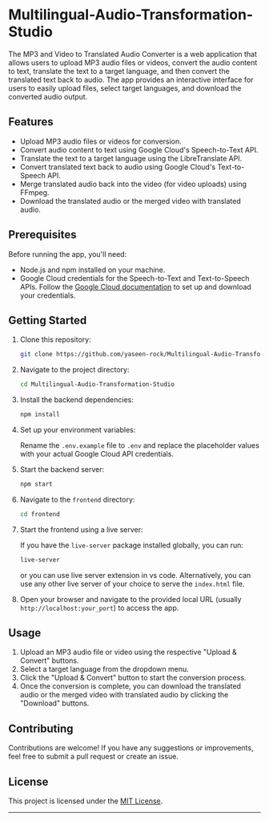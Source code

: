# Multilingual-Audio-Transformation-Studio
The MP3 and Video to Translated Audio Converter is a web application that allows users to upload MP3 audio files or videos, convert the audio content to text, translate the text to a target language, and then convert the translated text back to audio. The app provides an interactive interface for users to easily upload files, select target languages, and download the converted audio output.

## Features

- Upload MP3 audio files or videos for conversion.
- Convert audio content to text using Google Cloud's Speech-to-Text API.
- Translate the text to a target language using the LibreTranslate API.
- Convert translated text back to audio using Google Cloud's Text-to-Speech API.
- Merge translated audio back into the video (for video uploads) using FFmpeg.
- Download the translated audio or the merged video with translated audio.

## Prerequisites

Before running the app, you'll need:

- Node.js and npm installed on your machine.
- Google Cloud credentials for the Speech-to-Text and Text-to-Speech APIs. Follow the [Google Cloud documentation](https://cloud.google.com/docs/authentication/getting-started) to set up and download your credentials.

## Getting Started

1. Clone this repository:

   ```bash
   git clone https://github.com/yaseen-rock/Multilingual-Audio-Transformation-Studio.git


   ```

2. Navigate to the project directory:

   ```bash
   cd Multilingual-Audio-Transformation-Studio
   ```

3. Install the backend dependencies:

   ```bash
   npm install
   ```

4. Set up your environment variables:

   Rename the `.env.example` file to `.env` and replace the placeholder values with your actual Google Cloud API credentials.

5. Start the backend server:

   ```bash
   npm start
   ```

6. Navigate to the `frontend` directory:

   ```bash
   cd frontend
   ```

8. Start the frontend using a live server:

   If you have the `live-server` package installed globally, you can run:

   ```bash
   live-server
   ```
   or you can use live server extension in vs code.
   Alternatively, you can use any other live server of your choice to serve the `index.html` file.

9. Open your browser and navigate to the provided local URL (usually `http://localhost:your_port`) to access the app.

 
## Usage

1. Upload an MP3 audio file or video using the respective "Upload & Convert" buttons.
2. Select a target language from the dropdown menu.
3. Click the "Upload & Convert" button to start the conversion process.
4. Once the conversion is complete, you can download the translated audio or the merged video with translated audio by clicking the "Download" buttons.

## Contributing

Contributions are welcome! If you have any suggestions or improvements, feel free to submit a pull request or create an issue.

## License

This project is licensed under the [MIT License](LICENSE).

---
